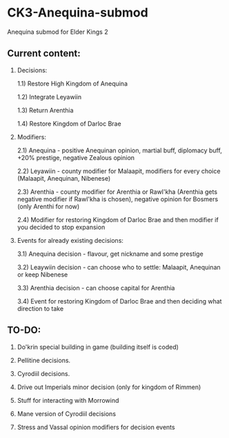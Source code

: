 # CK3-Anequina-submod
Anequina submod for Elder Kings 2

## Current content:

1) Decisions:

	1.1) Restore High Kingdom of Anequina

	1.2) Integrate Leyawiin	

	1.3) Return Arenthia
	
	1.4) Restore Kingdom of Darloc Brae

2) Modifiers:

	2.1) Anequina - positive Anequinan opinion, martial buff, diplomacy buff, +20% prestige, negative Zealous opinion
	
	2.2) Leyawiin - county modifier for Malaapit, modifiers for every choice (Malaapit, Anequinan, Nibenese)
	
	2.3) Arenthia - county modifier for Arenthia or Rawl'kha (Arenthia gets negative modifier if Rawl'kha is chosen), negative opinion for Bosmers (only Arenthi for now)
	
	2.4) Modifier for restoring Kingdom of Darloc Brae and then modifier if you decided to stop expansion

3) Events for already existing decisions:

	3.1) Anequina decision - flavour, get nickname and some prestige
	
	3.2) Leaywiin decision - can choose who to settle: Malaapit, Anequinan or keep Nibenese
	
	3.3) Arenthia decision - can choose capital for Arenthia
	
	3.4) Event for restoring Kingdom of Darloc Brae and then deciding what direction to take
	

## TO-DO:

1) Do'krin special building in game (building itself is coded)

2) Pellitine decisions.

3) Cyrodiil decisions.

4) Drive out Imperials minor decision (only for kingdom of Rimmen)

5) Stuff for interacting with Morrowind

6) Mane version of Cyrodiil decisions

7) Stress and Vassal opinion modifiers for decision events